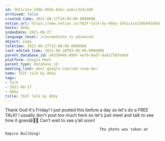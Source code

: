 ```yaml
---
id: 1651c1ce-150b-493b-8ebc-ea5cc32dc4d9
archived: false
created_time: 2021-08-17T19:09:00.0000000
notion_url: https://www.notion.so/TGIF-talk-by-Abby-1651c1ce150b493b8ebcea5cc32dc4d9
hosts: Abby
indexDate: 2021-08-27
language_level: intermediate to advanced
object: page
talktime: 2021-08-27T22:00:00.0000000
last_edited_time: 2021-08-28T03:08:00.0000000
parent_database_id: e9339446-880f-4ef0-8ad7-8ad1f507dded
platform: Google Meet
parent_type: database_id
meeting_link: meet.google.com/cmd-sxum-dwr
name: TGIF talk by Abby
tags:
- Talk
- 2021-08-27
- Abby
title: TGIF talk by Abby
---
```




Thank God It's Friday! I just posted this before a day so let's do a FREE TALK!
I usually don't post too much here so let's just meet and talk to see how it goes😆👍🏻
Can’t wait to see y’all soon!



                                               The photo was taken at Empire Building!











